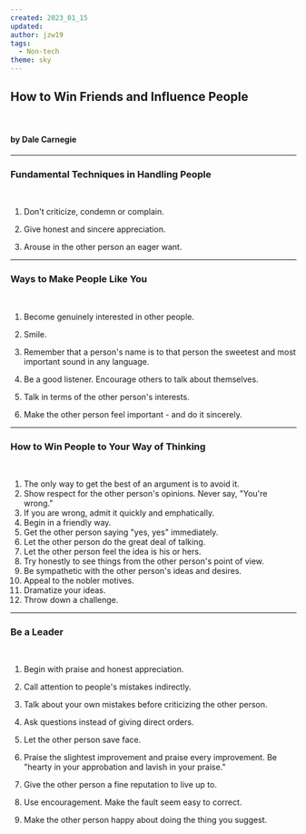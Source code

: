 ```yaml
---
created: 2023_01_15
updated: 
author: jzw19
tags:
  - Non-tech
theme: sky
---
```

<h2>How to Win Friends and Influence People</h2>

<br>

<h4>by Dale Carnegie</h4>

---
<h3>Fundamental Techniques in Handling People</h3>
<br>

1. Don't criticize, condemn or complain.
   
2. Give honest and sincere appreciation.
3. Arouse in the other person an eager want.

---
<h3>Ways to Make People Like You</h3>
<br>

1. Become genuinely interested in other people.
   
2. Smile.
3. Remember that a person's name is to that person the sweetest and most important sound in any language.
4. Be a good listener. Encourage others to talk about themselves.
5. Talk in terms of the other person's interests.
6. Make the other person feel important - and do it sincerely.

---
<h3>How to Win People to Your Way of Thinking</h3>
<br>

1. The only way to get the best of an argument is to avoid it.
2. Show respect for the other person's opinions. Never say, "You're wrong."
3. If you are wrong, admit it quickly and emphatically.
4. Begin in a friendly way.
5. Get the other person saying "yes, yes" immediately.
6. Let the other person do the great deal of talking.
7. Let the other person feel the idea is his or hers.
8. Try honestly to see things from the other person's point of view.
9. Be sympathetic with the other person's ideas and desires.
10. Appeal to the nobler motives.
11. Dramatize your ideas.
12. Throw down a challenge.
---
<h3>Be a Leader</h3>

<br>

1. Begin with praise and honest appreciation.
   
2. Call attention to people's mistakes indirectly.
3. Talk about your own mistakes before criticizing the other person.
4. Ask questions instead of giving direct orders.
5. Let the other person save face.
6. Praise the slightest improvement and praise every improvement. Be "hearty in your approbation and lavish in your praise."
7. Give the other person a fine reputation to live up to.
8. Use encouragement. Make the fault seem easy to correct.
9. Make the other person happy about doing the thing you suggest.